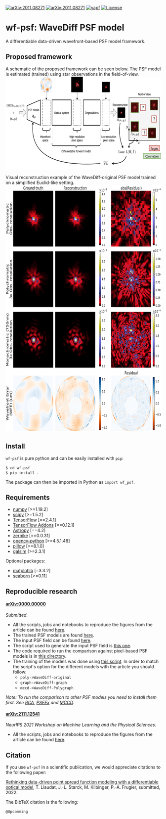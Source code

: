 [![arXiv:2011.08271](https://img.shields.io/badge/astro--ph.IM-arXiv%3A0000.00000-B31B1B.svg)](https://arxiv.org/abs/0000.00000) [![arXiv:2011.08271](https://img.shields.io/badge/astro--ph.IM-arXiv%3A2111.12541-B31B1B.svg)](https://arxiv.org/abs/2111.12541) [![yapf](https://img.shields.io/badge/code%20style-yapf-blue.svg)](https://www.python.org/dev/peps/pep-0008/) [![License](https://img.shields.io/badge/License-MIT-brigthgreen.svg)](https://github.com/tobias-liaudat/wf-psf/tree/master/LICENSE)
# wf-psf: WaveDiff PSF model

A differentiable data-driven wavefront-based PSF model framework.



## Proposed framework

A schematic of the proposed framework can be seen below. The PSF model is estimated (trained) using star observations in the field-of-view.
<img height=300 src="assets/PSF_model_diagram_v5.png" >

Visual reconstruction example of the WaveDiff-original PSF model trained on a simplified Euclid-like setting.
<img height=800 src="assets/PSF_reconstruction_example.png" >


## Install

`wf-psf` is pure python and can be easily installed with `pip`:

```
$ cd wf-psf
$ pip install .
```

The package can then be imported in Python as `import wf_psf`.

## Requirements
- [numpy](https://github.com/numpy/numpy) [>=1.19.2]
- [scipy](https://github.com/scipy/scipy) [>=1.5.2]
- [TensorFlow](https://www.tensorflow.org/) [==2.4.1]
- [TensorFlow Addons](https://github.com/tensorflow/addons) [==0.12.1]
- [Astropy](https://github.com/astropy/astropy) [==4.2]
- [zernike](https://github.com/jacopoantonello/zernike) [==0.0.31]
- [opencv-python](https://github.com/opencv/opencv-python) [>=4.5.1.48]
- [pillow](https://github.com/python-pillow/Pillow) [>=8.1.0]
- [galsim](https://github.com/GalSim-developers/GalSim) [>=2.3.1]

Optional packages:
- [matplotlib](https://github.com/matplotlib/matplotlib) [=3.3.2]
- [seaborn](https://github.com/mwaskom/seaborn) [>=0.11]


## Reproducible research

#### [arXiv:0000.00000](https://arxiv.org/abs/0000.00000) 
_Submitted._

- All the scripts, jobs and notebooks to reproduce the figures from the article can be found [here](https://github.com/tobias-liaudat/wf-psf/tree/main/papers/article_IOP).
- The trained PSF models are found [here](https://github.com/tobias-liaudat/wf-psf/tree/main/papers/article_IOP/data/models).
- The input PSF field can be found [here](https://github.com/tobias-liaudat/wf-psf/tree/main/data).
- The script used to generate the input PSF field is [this one](https://github.com/tobias-liaudat/wf-psf/blob/main/long-runs/LR-PSF-field-gen-coherentFields.py).
- The code required to run the comparison against pixel-based PSF models is in [this directory](https://github.com/tobias-liaudat/wf-psf/tree/main/method-comparison).
- The training of the models was done using [this script](https://github.com/tobias-liaudat/wf-psf/blob/main/long-runs/train_eval_plot_script_click.py). In order to match the script's option for the different models with the article you should follow: 
    - `poly->WaveDiff-original`
    - `graph->WaveDiff-graph`
    - `mccd->WaveDiff-Polygraph`
    
_Note: To run the comparison to other PSF models you need to install them first. See [RCA](https://github.com/CosmoStat/rca), [PSFEx](https://github.com/astromatic/psfex) and [MCCD](https://github.com/CosmoStat/mccd)._


#### [arXiv:2111.12541](https://arxiv.org/abs/2111.12541) 
_NeurIPS 2021 Workshop on Machine Learning and the Physical Sciences._

- All the scripts, jobs and notebooks to reproduce the figures from the article can be found [here](https://github.com/tobias-liaudat/wf-psf/tree/main/papers/Neurips2021_ML4Physics_workshop).



## Citation

If you use `wf-psf` in a scientific publication, we would appreciate citations to the following paper:

[Rethinking data-driven point spread function modeling with a differentiable optical model](https://arxiv.org/abs/0000.00000), T. Liaudat, J.-L. Starck, M. Kilbinger, P.-A. Frugier, submitted, 2022.


The BibTeX citation is the following:
```
@Upcomming
```

